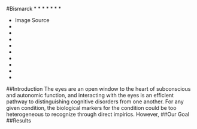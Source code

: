 #Bismarck
*
*
*
*
*
*
*
* Image Source
*
*
*
*
*
*
*
*
*
##Introduction
The eyes are an open window to the heart of subconscious and autonomic function, and interacting with the eyes is an efficient pathway to distinguishing cognitive disorders from one another. For any given condition, the biological markers for the condition could be too heterogeneous to recognize through direct impirics. However, 
##Our Goal
##Results